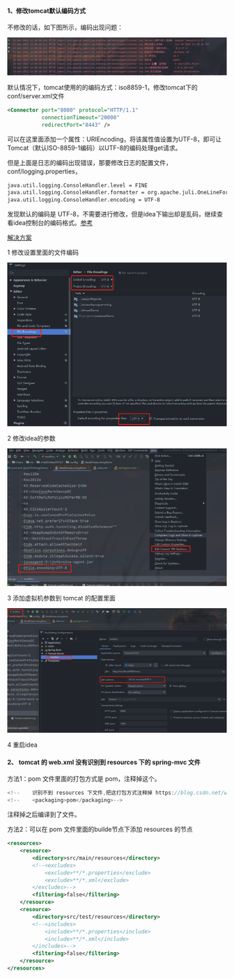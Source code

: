 #### 1、修改tomcat默认编码方式 

不修改的话，如下图所示，编码出现问题：

![image-20220413141313300](media/images/image-20220413141313300.png)

默认情况下，tomcat使用的的编码方式：iso8859-1，修改tomcat下的conf/server.xml文件

```xml
<Connector port="8080" protocol="HTTP/1.1"
           connectionTimeout="20000"
           redirectPort="8443" />
```
可以在这里面添加一个属性：URIEncoding，将该属性值设置为UTF-8，即可让Tomcat（默认ISO-8859-1编码）以UTF-8的编码处理get请求。

但是上面是日志的编码出现错误，那要修改日志的配置文件，conf/logging.properties，

```tex
java.util.logging.ConsoleHandler.level = FINE
java.util.logging.ConsoleHandler.formatter = org.apache.juli.OneLineFormatter
java.util.logging.ConsoleHandler.encoding = UTF-8
```

发现默认的编码是 UTF-8，不需要进行修改，但是idea下输出却是乱码，继续查看idea控制台的编码格式。[参考](https://www.jianshu.com/p/7236d45cd1eb) 

[解决方案](https://blog.csdn.net/weixin_43883917/article/details/112064007) 

1 修改设置里面的文件编码

![image-20220413142644801](media/images/image-20220413142644801.png)

2 修改idea的参数

![image-20220413142604294](media/images/image-20220413142604294.png)

3 添加虚拟机参数到 tomcat 的配置里面

![image-20220413142720909](media/images/image-20220413142720909.png)

4 重启idea

#### 2、 tomcat 的 web.xml 没有识别到 resources 下的 spring-mvc 文件

方法1：pom 文件里面的打包方式是 pom，注释掉这个。

```java
<!--    识别不到 resources 下文件,把这打包方式注释掉 https://blog.csdn.net/weixin_43409994/article/details/118157694 -->
<!--    <packaging>pom</packaging>-->
```

注释掉之后编译到了文件。

方法2：可以在 pom 文件里面的builde节点下添加 resources 的节点

```xml
<resources>
    <resource>
        <directory>src/main/resources</directory>
        <!--<excludes>
            <exclude>**/*.properties</exclude>
            <exclude>**/*.xml</exclude>
        </excludes>-->
        <filtering>false</filtering>
    </resource>
    <resource>
        <directory>src/test/resources</directory>
        <!--<includes>
            <include>**/*.properties</include>
            <include>**/*.xml</include>
        </includes>-->
        <filtering>false</filtering>
    </resource>
</resources>
```

